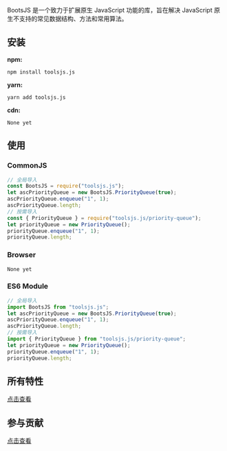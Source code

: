 BootsJS 是一个致力于扩展原生 JavaScript 功能的库，旨在解决 JavaScript 原生不支持的常见数据结构、方法和常用算法。

## 安装

**npm:**

```
npm install toolsjs.js
```

**yarn:**

```
yarn add toolsjs.js
```

**cdn:**

```
None yet
```

## 使用

### CommonJS

```javascript
// 全局导入
const BootsJS = require("toolsjs.js");
let ascPriorityQueue = new BootsJS.PriorityQueue(true);
ascPriorityQueue.enqueue("1", 1);
ascPriorityQueue.length;
// 按需导入
const { PriorityQueue } = require("toolsjs.js/priority-queue");
let priorityQueue = new PriorityQueue();
priorityQueue.enqueue("1", 1);
priorityQueue.length;
```

### Browser

```
None yet
```

### ES6 Module

```js
// 全局导入
import BootsJS from "toolsjs.js";
let ascPriorityQueue = new BootsJS.PriorityQueue(true);
ascPriorityQueue.enqueue("1", 1);
ascPriorityQueue.length;
// 按需导入
import { PriorityQueue } from "toolsjs.js/priority-queue";
let priorityQueue = new PriorityQueue();
priorityQueue.enqueue("1", 1);
priorityQueue.length;
```

## 所有特性

[点击查看](https://blue-lg.github.io/toolsjs.js/)

## 参与贡献

[点击查看](<https://github.com/blue-lg/toolsjs.js/blob/main/CONTRIBUTING(zh).md>)
